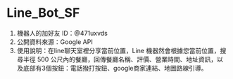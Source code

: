 # Line_Bot_SF

1. 機器⼈的加好友 ID：@471uxvds
2. 公開資料來源：Google API
3. 使⽤說明：在line聊天室裡分享當前位置，Line 機器然會根據您當前位置，搜尋半徑 500 公尺內的餐廳，回傳餐廳名稱、評價、營業時間、地址資訊，以及底部有3個按鈕：電話撥打按鈕、google商家連結、地圖路線引導。
